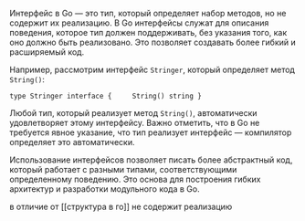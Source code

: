 Интерфейс в Go — это тип, который определяет набор методов, но не содержит их реализацию. В Go интерфейсы служат для описания поведения, которое тип должен поддерживать, без указания того, как оно должно быть реализовано. Это позволяет создавать более гибкий и расширяемый код.

Например, рассмотрим интерфейс `Stringer`, который определяет метод `String()`:

`type Stringer interface {     String() string }`

Любой тип, который реализует метод `String()`, автоматически удовлетворяет этому интерфейсу. Важно отметить, что в Go не требуется явное указание, что тип реализует интерфейс — компилятор определяет это автоматически.

Использование интерфейсов позволяет писать более абстрактный код, который работает с разными типами, соответствующими определенному поведению. Это основа для построения гибких архитектур и разработки модульного кода в Go.

в отличие от [[структура в го]] не содержит реализацию
